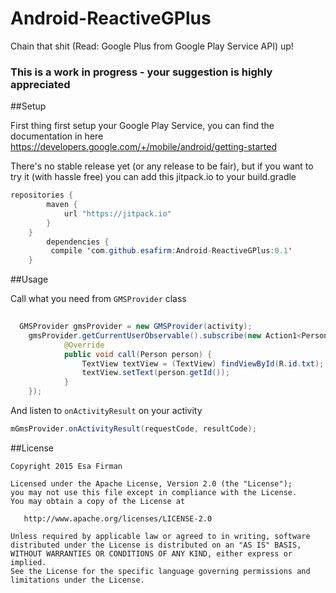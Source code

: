 # Android-ReactiveGPlus
Chain that shit (Read: Google Plus from Google Play Service API) up! 

### This is a work in progress - your suggestion is highly appreciated  

##Setup

First thing first setup your Google Play Service, you can find the documentation in here https://developers.google.com/+/mobile/android/getting-started

There's no stable release yet (or any release to be fair), but if you want to try it (with hassle free) you can add this jitpack.io to your build.gradle

```java
repositories {
	    maven {
	        url "https://jitpack.io"
	    }
	}
		dependencies {
		 compile 'com.github.esafirm:Android-ReactiveGPlus:0.1'
	}
```

##Usage

Call what you need from `GMSProvider` class

```java
  
  GMSProvider gmsProvider = new GMSProvider(activity);
	gmsProvider.getCurrentUserObservable().subscribe(new Action1<Person>() {
			@Override
			public void call(Person person) {
				TextView textView = (TextView) findViewById(R.id.txt);
				textView.setText(person.getId());
			}
	});

```

And listen to `onActivityResult` on your activity

```java
mGmsProvider.onActivityResult(requestCode, resultCode);
```

##License
    
    Copyright 2015 Esa Firman

    Licensed under the Apache License, Version 2.0 (the "License");
    you may not use this file except in compliance with the License.
    You may obtain a copy of the License at

       http://www.apache.org/licenses/LICENSE-2.0

    Unless required by applicable law or agreed to in writing, software
    distributed under the License is distributed on an "AS IS" BASIS,
    WITHOUT WARRANTIES OR CONDITIONS OF ANY KIND, either express or implied.
    See the License for the specific language governing permissions and
    limitations under the License.






